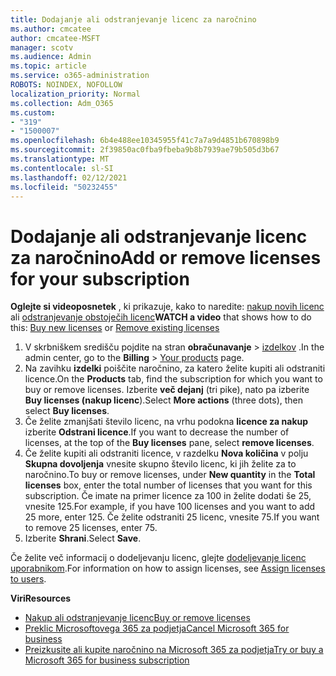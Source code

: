 ```yaml
---
title: Dodajanje ali odstranjevanje licenc za naročnino
ms.author: cmcatee
author: cmcatee-MSFT
manager: scotv
ms.audience: Admin
ms.topic: article
ms.service: o365-administration
ROBOTS: NOINDEX, NOFOLLOW
localization_priority: Normal
ms.collection: Adm_O365
ms.custom:
- "319"
- "1500007"
ms.openlocfilehash: 6b4e488ee10345955f41c7a7a9d4851b670898b9
ms.sourcegitcommit: 2f39850ac0fba9fbeba9b8b7939ae79b505d3b67
ms.translationtype: MT
ms.contentlocale: sl-SI
ms.lasthandoff: 02/12/2021
ms.locfileid: "50232455"
---
```

# <a name="add-or-remove-licenses-for-your-subscription"></a><span data-ttu-id="d9c8d-102">Dodajanje ali odstranjevanje licenc za naročnino</span><span class="sxs-lookup"><span data-stu-id="d9c8d-102">Add or remove licenses for your subscription</span></span>

<span data-ttu-id="d9c8d-103">**Oglejte si videoposnetek** , ki prikazuje, kako to naredite: [nakup novih licenc](https://go.microsoft.com/fwlink/p/?linkid=2154857) ali [odstranjevanje obstoječih licenc](https://go.microsoft.com/fwlink/p/?linkid=2154938)</span><span class="sxs-lookup"><span data-stu-id="d9c8d-103">**WATCH a video** that shows how to do this: [Buy new licenses](https://go.microsoft.com/fwlink/p/?linkid=2154857) or [Remove existing licenses](https://go.microsoft.com/fwlink/p/?linkid=2154938)</span></span>

1. <span data-ttu-id="d9c8d-104">V skrbniškem središču pojdite na stran **obračunavanje**  >  [izdelkov](https://go.microsoft.com/fwlink/p/?linkid=842054) .</span><span class="sxs-lookup"><span data-stu-id="d9c8d-104">In the admin center, go to the **Billing** > [Your products](https://go.microsoft.com/fwlink/p/?linkid=842054) page.</span></span>
2. <span data-ttu-id="d9c8d-105">Na zavihku **izdelki** poiščite naročnino, za katero želite kupiti ali odstraniti licence.</span><span class="sxs-lookup"><span data-stu-id="d9c8d-105">On the **Products** tab, find the subscription for which you want to buy or remove licenses.</span></span> <span data-ttu-id="d9c8d-106">Izberite **več dejanj** (tri pike), nato pa izberite **Buy licenses (nakup licenc**).</span><span class="sxs-lookup"><span data-stu-id="d9c8d-106">Select **More actions** (three dots), then select **Buy licenses**.</span></span>
3. <span data-ttu-id="d9c8d-107">Če želite zmanjšati število licenc, na vrhu podokna **licence za nakup** izberite **Odstrani licence**.</span><span class="sxs-lookup"><span data-stu-id="d9c8d-107">If you want to decrease the number of licenses, at the top of the **Buy licenses** pane, select **remove licenses**.</span></span>
4. <span data-ttu-id="d9c8d-108">Če želite kupiti ali odstraniti licence, v razdelku **Nova količina** v polju **Skupna dovoljenja** vnesite skupno število licenc, ki jih želite za to naročnino.</span><span class="sxs-lookup"><span data-stu-id="d9c8d-108">To buy or remove licenses, under **New quantity** in the **Total licenses** box, enter the total number of licenses that you want for this subscription.</span></span> <span data-ttu-id="d9c8d-109">Če imate na primer licence za 100 in želite dodati še 25, vnesite 125.</span><span class="sxs-lookup"><span data-stu-id="d9c8d-109">For example, if you have 100 licenses and you want to add 25 more, enter 125.</span></span> <span data-ttu-id="d9c8d-110">Če želite odstraniti 25 licenc, vnesite 75.</span><span class="sxs-lookup"><span data-stu-id="d9c8d-110">If you want to remove 25 licenses, enter 75.</span></span>
5. <span data-ttu-id="d9c8d-111">Izberite **Shrani**.</span><span class="sxs-lookup"><span data-stu-id="d9c8d-111">Select **Save**.</span></span>

<span data-ttu-id="d9c8d-112">Če želite več informacij o dodeljevanju licenc, glejte [dodeljevanje licenc uporabnikom](https://docs.microsoft.com/microsoft-365/admin/manage/assign-licenses-to-users).</span><span class="sxs-lookup"><span data-stu-id="d9c8d-112">For information on how to assign licenses, see [Assign licenses to users](https://docs.microsoft.com/microsoft-365/admin/manage/assign-licenses-to-users).</span></span>

<span data-ttu-id="d9c8d-113">**Viri**</span><span class="sxs-lookup"><span data-stu-id="d9c8d-113">**Resources**</span></span>
  
- [<span data-ttu-id="d9c8d-114">Nakup ali odstranjevanje licenc</span><span class="sxs-lookup"><span data-stu-id="d9c8d-114">Buy or remove licenses</span></span>](https://docs.microsoft.com/microsoft-365/commerce/licenses/buy-licenses)
- [<span data-ttu-id="d9c8d-115">Preklic Microsoftovega 365 za podjetja</span><span class="sxs-lookup"><span data-stu-id="d9c8d-115">Cancel Microsoft 365 for business</span></span>](https://docs.microsoft.com/microsoft-365/commerce/subscriptions/cancel-your-subscription)
- [<span data-ttu-id="d9c8d-116">Preizkusite ali kupite naročnino na Microsoft 365 za podjetja</span><span class="sxs-lookup"><span data-stu-id="d9c8d-116">Try or buy a Microsoft 365 for business subscription</span></span>](https://docs.microsoft.com/microsoft-365/commerce/try-or-buy-microsoft-365)